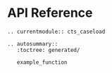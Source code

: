 # API Reference

```{eval-rst}
.. currentmodule:: cts_caseload

.. autosummary::
   :toctree: generated/

   example_function
```
